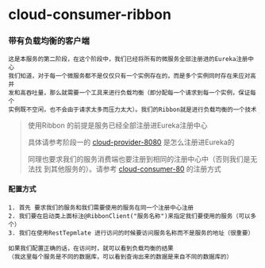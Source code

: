 # cloud-consumer-ribbon
    
### 带有负载均衡的客户端  
    这是本服务的第二阶段，在这个阶段中，我们已经将所有的微服务全部注册进的Eureka注册中心
    我们知道，对于每一个微服务都不是仅仅只有一个实例存在的，而是多个实例同时存在来应对高并
    发和高吞吐量，那么就需要一个工具来进行负载均衡（即分配每一个请求到每一个实例，保证每个
    实例既不空闲，也不会由于请求太多而压力太大）。我们的Ribbon就是进行负载均衡的一个技术
    
>   使用Ribbon 的前提是服务已经全部注册进Eureka注册中心
>   
>   具体请参考阶段一的 [cloud-provider-8080](https://github.com/811105717/SpringCloud/tree/master/cloud-provider-8080) 是怎么注册进Eureka的
>
>   同理也要求我们的服务消费端也要注册到相同的注册中心中（否则我们是无法找
    到其他服务的）。请参考 [cloud-consumer-80](https://github.com/811105717/SpringCloud/tree/master/cloud-consumer-80) 的注册方式
    
####   配置方式
    1. 首先 要求我们的服务和我们需要使用的服务在同一个注册中心注册
    2. 我们要在启动类上面标注@RibbonClient("服务名称")来指定我们要使用的服务（可以多个）
    3. 我们在使用RestTepmlate 进行访问的时候要访问服务名称而不是服务的地址（很重要）
    
    如果我们配置正确的话，在访问时，就可以看到负载均衡的结果
    （我这里每个服务是不同的数据库，可以看到查询出来的数据是来自不同的数据库的）
    
